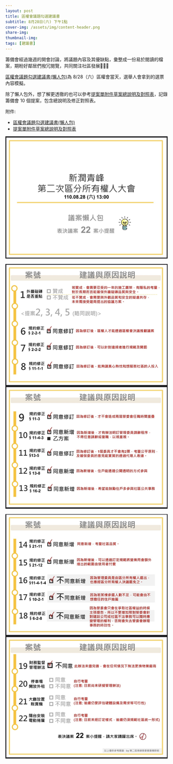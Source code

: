 ```yaml
---
layout: post
title: 區權會議題勾選建議書
subtitle: 8月28日(六) 下午1點
cover-img: /assets/img/content-header.png
share-img: 
thumbnail-img:
tags: [建議書]
---
```


籌備會經過幾週的開會討論，將議題內容及其優缺點，彙整成一份易於閱讀的檔案，期盼好鄰居們撥冗閱覽，共同關注社區發展🙏🙏🙏

[區權會議題勾選建議書(懶人包)](../assets/img/20210822/01_lazy_bag.pdf)為 8/28（六）區權會當天，選舉人會拿到的選票內容模擬。

除了懶人包外，想了解更透徹的也可以參考[提案單附件草案總說明及對照表](../assets/img/20210822/01_proposal_attachment.pdf)，記錄籌備會 10 個提案，包含總說明及修正對照表。

附件:
- [區權會議題勾選建議書(懶人包)](../assets/img/20210822/01_lazy_bag.pdf)
- [提案單附件草案總說明及對照表](../assets/img/20210822/01_proposal_attachment.pdf)



![](../assets/img/20210822/01_001.jpg)

![](../assets/img/20210822/01_002.jpg)

![](../assets/img/20210822/01_003.jpg)